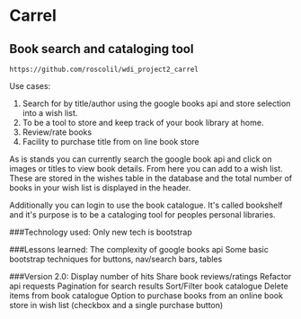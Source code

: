 # Carrel
## Book search and cataloging tool

```
https://github.com/roscolil/wdi_project2_carrel
```

Use cases:
1. Search for by title/author using the google books api and store selection into a wish list.
2. To be a tool to store and keep track of your book library at home.
3. Review/rate books
4. Facility to purchase title from on line book store

As is stands you can currently search the google book api and click on images or titles to view book details. From here you can add to a wish list. These are stored in the wishes table in the database and the total number of books in your wish list is displayed in the header.

Additionally you can login to use the book catalogue. It's called bookshelf and it's purpose is to be a cataloging tool for peoples personal libraries.


###Technology used:
Only new tech is bootstrap

###Lessons learned:
The complexity of google books api
Some basic bootstrap techniques for buttons, nav/search bars, tables

###Version 2.0:
Display number of hits
Share book reviews/ratings
Refactor api requests
Pagination for search results
Sort/Filter book catalogue
Delete items from book catalogue
Option to purchase books from an online book store in wish list (checkbox and a single purchase button)
